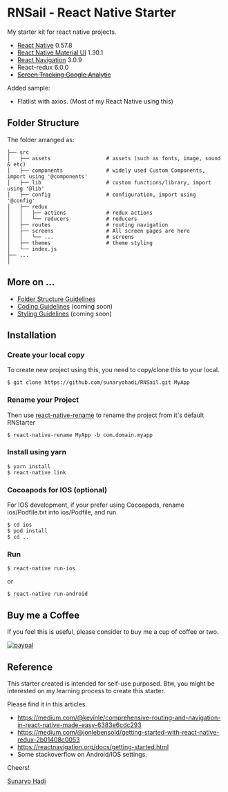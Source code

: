 # RNSail - React Native Starter

My starter kit for react native projects.  

* [React Native](https://facebook.github.io/react-native/) 0.57.8
* [React Native Material UI](https://github.com/xotahal/react-native-material-ui) 1.30.1
* [React Navigation](https://github.com/react-navigation/react-navigation) 3.0.9
* React-redux 6.0.0
* ~~[Screen Tracking Google Analytic](https://github.com/idehub/react-native-google-analytics-bridge)~~

Added sample:
* Flatlist with axios. (Most of my React Native using this)

## Folder Structure

The folder arranged as:
    
    ├── src
    │   ├── assets                  # assets (such as fonts, image, sound & etc)
    │   ├── components              # widely used Custom Components, import using '@components'
    │   ├── lib                     # custom functions/library, import using '@lib'
    │   ├── config                  # configuration, import using '@config'
    │   ├── redux
    │   │   ├── actions             # redux actions
    │   │   └── reducers            # reducers
    │   ├── routes                  # routing navigation
    │   ├── screens                 # All screen pages are here
    │   │   └── ...                 # screens   
    │   ├── themes                  # theme styling
    │   └── index.js
    ├── ...
    │


## More on ...

* [Folder Structure Guidelines](docs/Folder.md)
* [Coding Guidelines](docs/Coding.md)  (coming soon)
* [Styling Guidelines](docs/Styling.md)  (coming soon)

## Installation

### Create your local copy

To create new project using this, you need to copy/clone this to your local.

    $ git clone https://github.com/sunaryohadi/RNSail.git MyApp

### Rename your Project

Then use [react-native-rename](https://github.com/junedomingo/react-native-rename) to rename the project from it's default RNStarter

    $ react-native-rename MyApp -b com.domain.myapp


### Install using yarn

    $ yarn install
    $ react-native link

### Cocoapods for IOS (optional)

For IOS development, if your prefer using Cocoapods, rename ios/Podfile.txt into ios/Podfile, and run.

    $ cd ios
    $ pod install
    $ cd ..

### Run 

    $ react-native run-ios 
or

    $ react-native run-android
    
## Buy me a Coffee

If you feel this is useful, please consider to buy me a cup of coffee or two.

[![paypal](https://www.paypalobjects.com/en_US/i/btn/btn_donate_LG.gif)](https://www.paypal.com/cgi-bin/webscr?cmd=_s-xclick&hosted_button_id=D2T4LVXPTDHLG)

## Reference

This starter created is intended for self-use purposed. Btw, you might be interested on my learning process to create this starter.

Please find it in this articles. 

 - https://medium.com/@kevinle/comprehensive-routing-and-navigation-in-react-native-made-easy-6383e6cdc293
 - https://medium.com/@jonlebensold/getting-started-with-react-native-redux-2b01408c0053
 - https://reactnavigation.org/docs/getting-started.html
 - Some stackoverflow on Android/IOS settings.
 
Cheers!
 
[Sunaryo Hadi](https://www.sunaryohadi.info)
